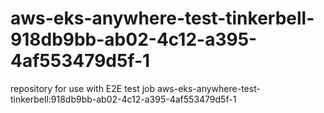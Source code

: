 # aws-eks-anywhere-test-tinkerbell-918db9bb-ab02-4c12-a395-4af553479d5f-1
repository for use with E2E test job aws-eks-anywhere-test-tinkerbell:918db9bb-ab02-4c12-a395-4af553479d5f-1
